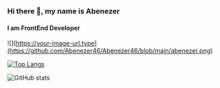 ### Hi there 👋, my name is Abenezer
#### I am FrontEnd Developer
![](https://your-image-url.type](https://github.com/Abenezer46/Abenezer46/blob/main/abenezer.png)

[![Top Langs](https://github-readme-stats.vercel.app/api/top-langs/?username=Abenezer46&hide=c)](https://github.com/anuraghazra/github-readme-stats)

![GitHub stats](https://github-readme-stats.vercel.app/api?username=Abenezer46&hide=contribs,prs)
